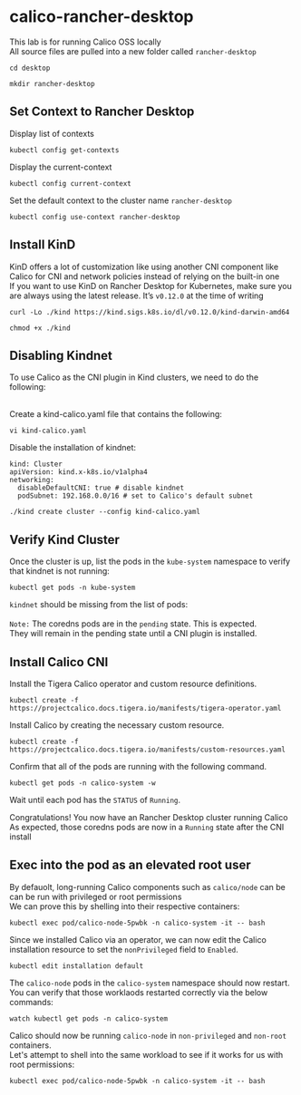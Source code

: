 # calico-rancher-desktop
This lab is for running Calico OSS locally <br/>
All source files are pulled into a new folder called ```rancher-desktop```

```
cd desktop
```

```
mkdir rancher-desktop
```

## Set Context to Rancher Desktop

Display list of contexts
```
kubectl config get-contexts                         
```

Display the current-context
```
kubectl config current-context                     
```

Set the default context to the cluster name ```rancher-desktop```
```
kubectl config use-context rancher-desktop    
```

## Install KinD

KinD offers a lot of customization like using another CNI component like Calico for CNI and network policies instead of relying on the built-in one <br/>
If you want to use KinD on Rancher Desktop for Kubernetes, make sure you are always using the latest release. It’s ```v0.12.0``` at the time of writing

```
curl -Lo ./kind https://kind.sigs.k8s.io/dl/v0.12.0/kind-darwin-amd64
```

```
chmod +x ./kind
```

## Disabling Kindnet
To use Calico as the CNI plugin in Kind clusters, we need to do the following:<br/>
<br/>

Create a kind-calico.yaml file that contains the following:

```
vi kind-calico.yaml
```

Disable the installation of kindnet:

```
kind: Cluster
apiVersion: kind.x-k8s.io/v1alpha4
networking:
  disableDefaultCNI: true # disable kindnet
  podSubnet: 192.168.0.0/16 # set to Calico's default subnet
```

```  
./kind create cluster --config kind-calico.yaml
```

## Verify Kind Cluster
Once the cluster is up, list the pods in the ```kube-system``` namespace to verify that kindnet is not running:

```
kubectl get pods -n kube-system
```

```kindnet``` should be missing from the list of pods: <br/>
<br/>
```Note:``` The coredns pods are in the ```pending``` state. This is expected. <br/>
They will remain in the pending state until a CNI plugin is installed.

## Install Calico CNI
Install the Tigera Calico operator and custom resource definitions.
```
kubectl create -f https://projectcalico.docs.tigera.io/manifests/tigera-operator.yaml
```

Install Calico by creating the necessary custom resource.
```
kubectl create -f https://projectcalico.docs.tigera.io/manifests/custom-resources.yaml
```

Confirm that all of the pods are running with the following command.
```
kubectl get pods -n calico-system -w
```
Wait until each pod has the ```STATUS``` of ```Running```.

Congratulations! You now have an Rancher Desktop cluster running Calico <br/>
As expected, those coredns pods are now in a ```Running``` state after the CNI install

## Exec into the pod as an elevated root user
By defauolt, long-running Calico components such as ```calico/node``` can be can be run with privileged or root permissions<br/>
We can prove this by shelling into their respective containers:

```
kubectl exec pod/calico-node-5pwbk -n calico-system -it -- bash
```

Since we installed Calico via an operator, we can now edit the Calico installation resource to set the ```nonPrivileged``` field to ```Enabled```.

```
kubectl edit installation default
```

The ```calico-node``` pods in the ```calico-system``` namespace should now restart. <br/>
You can verify that those worklaods restarted correctly via the below commands:

```
watch kubectl get pods -n calico-system
```

Calico should now be running ```calico-node``` in ```non-privileged``` and ```non-root``` containers. <br/>
Let's attempt to shell into the same workload to see if it works for us with root permissions:

```
kubectl exec pod/calico-node-5pwbk -n calico-system -it -- bash
```

